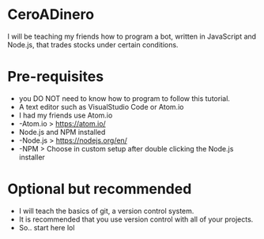 # CeroADinero
I will be teaching my friends how to program a bot, written in JavaScript and Node.js, that trades stocks under certain conditions.

# Pre-requisites
* you DO NOT need to know how to program to follow this tutorial.
* A text editor such as VisualStudio Code or Atom.io
* I had my friends use Atom.io
*  -Atom.io > https://atom.io/
* Node.js and NPM installed
*  -Node.js > https://nodejs.org/en/
*  -NPM > Choose in custom setup after double clicking the Node.js installer


# Optional but recommended
* I will teach the basics of git, a version control system.
* It is recommended that you use version control with all of your projects.
* So.. start here lol


